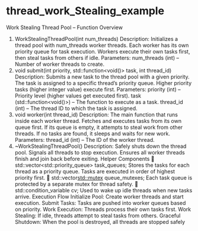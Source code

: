 # thread_work_Stealing_example

Work Stealing Thread Pool – Function Overview
1. WorkStealingThreadPool(int num_threads)
Description:
Initializes a thread pool with num_threads worker threads.
Each worker has its own priority queue for task execution.
Workers execute their own tasks first, then steal tasks from others if idle.
Parameters:
num_threads (int) – Number of worker threads to create.
2. void submit(int priority, std::function<void()> task, int thread_id)
Description:
Submits a new task to the thread pool with a given priority.
The task is assigned to a specific thread’s priority queue.
Higher priority tasks (higher integer value) execute first.
Parameters:
priority (int) – Priority level (higher values get executed first).
task (std::function<void()>) – The function to execute as a task.
thread_id (int) – The thread ID to which the task is assigned.
3. void worker(int thread_id)
Description:
The main function that runs inside each worker thread.
Fetches and executes tasks from its own queue first.
If its queue is empty, it attempts to steal work from other threads.
If no tasks are found, it sleeps and waits for new work.
Parameters:
thread_id (int) – The ID of the worker thread.
4. ~WorkStealingThreadPool()
Description:
Safely shuts down the thread pool.
Signals all threads to stop execution.
Ensures all worker threads finish and join back before exiting.
Helper Components
🔹 std::vector<std::priority_queue<Task>> task_queues;
Stores the tasks for each thread as a priority queue.
Tasks are executed in order of highest priority first.
🔹 std::vector<std::mutex> queue_mutexes;
Each task queue is protected by a separate mutex for thread safety.
🔹 std::condition_variable cv;
Used to wake up idle threads when new tasks arrive.
Execution Flow
Initialize Pool: Create worker threads and start execution.
Submit Tasks: Tasks are pushed into worker queues based on priority.
Work Execution: Threads process their own tasks first.
Work Stealing: If idle, threads attempt to steal tasks from others.
Graceful Shutdown: When the pool is destroyed, all threads are stopped safely
